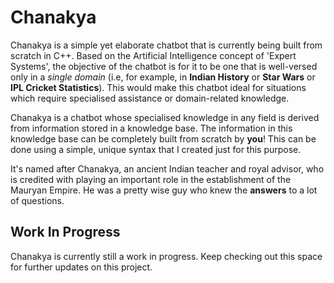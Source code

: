 # Chanakya
Chanakya is a simple yet elaborate chatbot that is currently being built from scratch in C++. Based on the Artificial Intelligence concept of 'Expert Systems', the objective of the chatbot is for it to be one that is well-versed only in a *single domain* (i.e, for example, in **Indian History** or **Star Wars** or **IPL Cricket Statistics**). This would make this chatbot ideal for situations which require specialised assistance or domain-related knowledge.

Chanakya is a chatbot whose specialised knowledge in any field is derived from information stored in a knowledge base. The information in this knowledge base can be completely built from scratch by **you**! This can be done using a simple, unique syntax that I created just for this purpose.

It's named after Chanakya, an ancient Indian teacher and royal advisor, who is credited with playing an important role in the establishment of the Mauryan Empire. He was a pretty wise guy who knew the **answers** to a lot of questions.

## Work In Progress
Chanakya is currently still a work in progress. Keep checking out this space for further updates on this project.
